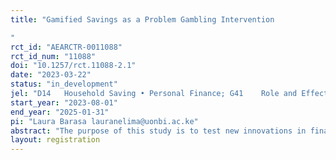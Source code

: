 ```yaml
---
title: "Gamified Savings as a Problem Gambling Intervention
"
rct_id: "AEARCTR-0011088"
rct_id_num: "11088"
doi: "10.1257/rct.11088-2.1"
date: "2023-03-22"
status: "in_development"
jel: "D14	Household Saving • Personal Finance; G41	Role and Effects of Psychological, Emotional, Social, and Cognitive Factors on Decision Making in Financial Markets; D91	Role and Effects of Psychological, Emotional, Social, and Cognitive Factors on Decision Making"
start_year: "2023-08-01"
end_year: "2025-01-31"
pi: "Laura Barasa lauranelima@uonbi.ac.ke"
abstract: "The purpose of this study is to test new innovations in financial services aimed at helping vulnerable youth expand their saving and reduce their exposure to problem sports betting and gambling in Kenya and Uganda. Existing literature suggests that lottery linked savings accounts can increase peoples' savings while crowding out expenditures on negative return betting and gambling activities. This project aims to extend those insights by leveraging the other component contributing to the widespread popularity of sports betting across the globe: fun from predicting the outcomes of international football matches. Our lab-in-the-field experiment will allow for us to test the individual and joint effects of savings products that incorporate the potential for winning large (but low likelihood) prizes as well as the effects of fun in the form of gamification of this savings reward, built to resemble the structure of sports betting. In effect, this project will examine if savings products that leverage skewed rewards and a gamified experience increase savings and potentially crowd out other problematic sports betting behavior.  "
layout: registration
---
```



